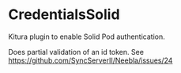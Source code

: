 # CredentialsSolid
Kitura plugin to enable Solid Pod authentication.

Does partial validation of an id token. See https://github.com/SyncServerII/Neebla/issues/24
